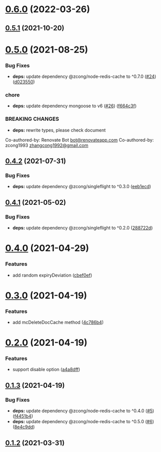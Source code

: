 # [0.6.0](https://github.com/zcong1993/mongoose-cache2/compare/v0.5.1...v0.6.0) (2022-03-26)



## [0.5.1](https://github.com/zcong1993/mongoose-cache2/compare/v0.5.0...v0.5.1) (2021-10-20)



# [0.5.0](https://github.com/zcong1993/mongoose-cache2/compare/v0.4.2...v0.5.0) (2021-08-25)


### Bug Fixes

* **deps:** update dependency @zcong/node-redis-cache to ^0.7.0 ([#24](https://github.com/zcong1993/mongoose-cache2/issues/24)) ([d023550](https://github.com/zcong1993/mongoose-cache2/commit/d0235505ad1cf8a391b457ebfd3af06b9a96feb4))


### chore

* **deps:** update dependency mongoose to v6 ([#26](https://github.com/zcong1993/mongoose-cache2/issues/26)) ([f664c3f](https://github.com/zcong1993/mongoose-cache2/commit/f664c3ff2557bbd29e230e65e16a67855ba7aad8))


### BREAKING CHANGES

* **deps:** rewrite types, please check document

Co-authored-by: Renovate Bot <bot@renovateapp.com>
Co-authored-by: zcong1993 <zhangcong1992@gmail.com>



## [0.4.2](https://github.com/zcong1993/mongoose-cache2/compare/v0.4.1...v0.4.2) (2021-07-31)

### Bug Fixes

- **deps:** update dependency @zcong/singleflight to ^0.3.0 ([eeb1ecd](https://github.com/zcong1993/mongoose-cache2/commit/eeb1ecd80603b11b26aed660740b68fc32ec0903))

## [0.4.1](https://github.com/zcong1993/mongoose-cache2/compare/v0.4.0...v0.4.1) (2021-05-02)

### Bug Fixes

- **deps:** update dependency @zcong/singleflight to ^0.2.0 ([288722d](https://github.com/zcong1993/mongoose-cache2/commit/288722db5ed28772879813028858d83c01620b79))

# [0.4.0](https://github.com/zcong1993/mongoose-cache2/compare/v0.3.0...v0.4.0) (2021-04-29)

### Features

- add random expiryDeviation ([cbef0ef](https://github.com/zcong1993/mongoose-cache2/commit/cbef0ef1bad3c7f2d3520ceda7fa6434d71b86d4))

# [0.3.0](https://github.com/zcong1993/mongoose-cache2/compare/v0.2.0...v0.3.0) (2021-04-19)

### Features

- add mcDeleteDocCache method ([4c786b4](https://github.com/zcong1993/mongoose-cache2/commit/4c786b42ec03dfa91d362cf7915c1aa7fcd0b928))

# [0.2.0](https://github.com/zcong1993/mongoose-cache2/compare/v0.1.3...v0.2.0) (2021-04-19)

### Features

- support disable option ([a4a8dff](https://github.com/zcong1993/mongoose-cache2/commit/a4a8dff32a2ec985331bb2ece6236ad39dfbe69e))

## [0.1.3](https://github.com/zcong1993/mongoose-cache2/compare/v0.1.2...v0.1.3) (2021-04-19)

### Bug Fixes

- **deps:** update dependency @zcong/node-redis-cache to ^0.4.0 ([#5](https://github.com/zcong1993/mongoose-cache2/issues/5)) ([f4451b4](https://github.com/zcong1993/mongoose-cache2/commit/f4451b4d4ca59b0c55e60aa986068d0309819535))
- **deps:** update dependency @zcong/node-redis-cache to ^0.5.0 ([#6](https://github.com/zcong1993/mongoose-cache2/issues/6)) ([8e4c9dd](https://github.com/zcong1993/mongoose-cache2/commit/8e4c9dd935e769e7492a38cc9933094527777a09))

## [0.1.2](https://github.com/zcong1993/mongoose-cache2/compare/v0.1.1...v0.1.2) (2021-03-31)
